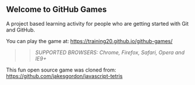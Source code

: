 ## Welcome to GitHub Games

A project based learning activity for people who are getting started with Git and GitHub.

You can play the game at: https://training20.github.io/github-games/

>> _*SUPPORTED BROWSERS*: Chrome, Firefox, Safari, Opera and IE9+_

This fun open source game was cloned from: https://github.com/jakesgordon/javascript-tetris
